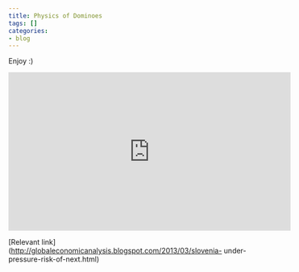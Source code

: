 ```yaml
---
title: Physics of Dominoes
tags: []
categories:
- blog
---
```

Enjoy :)
<!--more-->

<iframe width="560" height="315" src="http://www.youtube.com/embed/5JCm5FY-dEY" frameborder="0"> </iframe>

[Relevant link](http://globaleconomicanalysis.blogspot.com/2013/03/slovenia-
under-pressure-risk-of-next.html)

